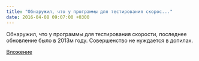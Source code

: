 ```yaml
---
title: "Обнаружил, что у программы для тестирования скорос..."
date: 2016-04-08 09:07:00 +0300
---
```


Обнаружил, что у программы для тестирования скорости, последнее обновление было в 2013м году. Совершенство не нуждается в допилах.

[Вложение](/assets/vk_photos/3/OQKy-N79xkk.jpg)

